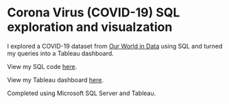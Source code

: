 # Corona Virus (COVID-19) SQL exploration and visualzation

I explored a COVID-19 dataset from [Our World in Data](https://ourworldindata.org/covid-deaths) using SQL and turned my queries into a Tableau dashboard.
 
View my SQL code [here](https://github.com/kenny-t-tran/covid19analysis/blob/main/CovidProject_Queries.sql).

View my Tableau dashboard [here](https://public.tableau.com/app/profile/kennytran/viz/CoronaVirusCOVID-19-March2020toMarch2022/Covid19?publish=yes).

Completed using Microsoft SQL Server and Tableau.
